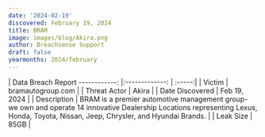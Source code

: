```yaml
---
date: '2024-02-19'
discovered: February 19, 2024
title: BRAM
image: images/blog/Akira.png
author: Breachsense Support
draft: false
yearmonths: 2024/february
---
```



| Data Breach Report
------------:     |:-------------:    | :-----:|
| Victim      | bramautogroup.com      | 
| Threat Actor      | Akira      | 
| Date Discovered      | Feb 19, 2024      | 
| Description      | BRAM is a premier automotive management group- we own and operate 14 innovative Dealership Locations representing Lexus, Honda, Toyota, Nissan, Jeep, Chrysler, and Hyundai Brands.      | 
| Leak Size      | 85GB      | 

